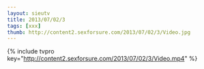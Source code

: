 ```yaml
--- 
layout: sieutv
title: 2013/07/02/3
tags: [xxx]
thumb: http://content2.sexforsure.com/2013/07/02/3/Video.jpg
---
```

{% include tvpro key="http://content2.sexforsure.com/2013/07/02/3/Video.mp4" %} 
